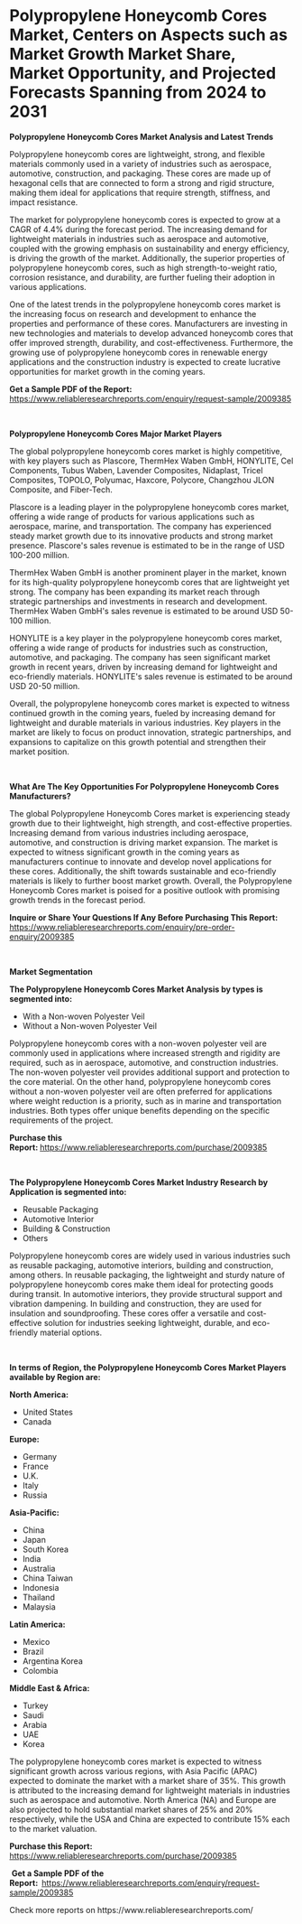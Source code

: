 <p><h1>Polypropylene Honeycomb Cores Market, Centers on Aspects such as Market Growth Market Share, Market Opportunity, and Projected Forecasts Spanning from 2024 to 2031</h1></p><p><strong>Polypropylene Honeycomb Cores Market Analysis and Latest Trends</strong></p>
<p><p>Polypropylene honeycomb cores are lightweight, strong, and flexible materials commonly used in a variety of industries such as aerospace, automotive, construction, and packaging. These cores are made up of hexagonal cells that are connected to form a strong and rigid structure, making them ideal for applications that require strength, stiffness, and impact resistance.</p><p>The market for polypropylene honeycomb cores is expected to grow at a CAGR of 4.4% during the forecast period. The increasing demand for lightweight materials in industries such as aerospace and automotive, coupled with the growing emphasis on sustainability and energy efficiency, is driving the growth of the market. Additionally, the superior properties of polypropylene honeycomb cores, such as high strength-to-weight ratio, corrosion resistance, and durability, are further fueling their adoption in various applications.</p><p>One of the latest trends in the polypropylene honeycomb cores market is the increasing focus on research and development to enhance the properties and performance of these cores. Manufacturers are investing in new technologies and materials to develop advanced honeycomb cores that offer improved strength, durability, and cost-effectiveness. Furthermore, the growing use of polypropylene honeycomb cores in renewable energy applications and the construction industry is expected to create lucrative opportunities for market growth in the coming years.</p></p>
<p><strong>Get a Sample PDF of the Report:&nbsp;</strong> <a href="https://www.reliableresearchreports.com/enquiry/request-sample/2009385">https://www.reliableresearchreports.com/enquiry/request-sample/2009385</a></p>
<p>&nbsp;</p>
<p><strong>Polypropylene Honeycomb Cores Major Market Players</strong></p>
<p><p>The global polypropylene honeycomb cores market is highly competitive, with key players such as Plascore, ThermHex Waben GmbH, HONYLITE, Cel Components, Tubus Waben, Lavender Composites, Nidaplast, Tricel Composites, TOPOLO, Polyumac, Haxcore, Polycore, Changzhou JLON Composite, and Fiber-Tech.</p><p>Plascore is a leading player in the polypropylene honeycomb cores market, offering a wide range of products for various applications such as aerospace, marine, and transportation. The company has experienced steady market growth due to its innovative products and strong market presence. Plascore's sales revenue is estimated to be in the range of USD 100-200 million.</p><p>ThermHex Waben GmbH is another prominent player in the market, known for its high-quality polypropylene honeycomb cores that are lightweight yet strong. The company has been expanding its market reach through strategic partnerships and investments in research and development. ThermHex Waben GmbH's sales revenue is estimated to be around USD 50-100 million.</p><p>HONYLITE is a key player in the polypropylene honeycomb cores market, offering a wide range of products for industries such as construction, automotive, and packaging. The company has seen significant market growth in recent years, driven by increasing demand for lightweight and eco-friendly materials. HONYLITE's sales revenue is estimated to be around USD 20-50 million.</p><p>Overall, the polypropylene honeycomb cores market is expected to witness continued growth in the coming years, fueled by increasing demand for lightweight and durable materials in various industries. Key players in the market are likely to focus on product innovation, strategic partnerships, and expansions to capitalize on this growth potential and strengthen their market position.</p></p>
<p>&nbsp;</p>
<p><strong>What Are The Key Opportunities For Polypropylene Honeycomb Cores Manufacturers?</strong></p>
<p><p>The global Polypropylene Honeycomb Cores market is experiencing steady growth due to their lightweight, high strength, and cost-effective properties. Increasing demand from various industries including aerospace, automotive, and construction is driving market expansion. The market is expected to witness significant growth in the coming years as manufacturers continue to innovate and develop novel applications for these cores. Additionally, the shift towards sustainable and eco-friendly materials is likely to further boost market growth. Overall, the Polypropylene Honeycomb Cores market is poised for a positive outlook with promising growth trends in the forecast period.</p></p>
<p><strong>Inquire or Share Your Questions If Any Before Purchasing This Report:</strong> <a href="https://www.reliableresearchreports.com/enquiry/pre-order-enquiry/2009385">https://www.reliableresearchreports.com/enquiry/pre-order-enquiry/2009385</a></p>
<p>&nbsp;</p>
<p><strong>Market Segmentation</strong></p>
<p><strong>The Polypropylene Honeycomb Cores Market Analysis by types is segmented into:</strong></p>
<p><ul><li>With a Non-woven Polyester Veil</li><li>Without a Non-woven Polyester Veil</li></ul></p>
<p><p>Polypropylene honeycomb cores with a non-woven polyester veil are commonly used in applications where increased strength and rigidity are required, such as in aerospace, automotive, and construction industries. The non-woven polyester veil provides additional support and protection to the core material. On the other hand, polypropylene honeycomb cores without a non-woven polyester veil are often preferred for applications where weight reduction is a priority, such as in marine and transportation industries. Both types offer unique benefits depending on the specific requirements of the project.</p></p>
<p><strong>Purchase this Report:&nbsp;</strong><a href="https://www.reliableresearchreports.com/purchase/2009385">https://www.reliableresearchreports.com/purchase/2009385</a></p>
<p>&nbsp;</p>
<p><strong>The Polypropylene Honeycomb Cores Market Industry Research by Application is segmented into:</strong></p>
<p><ul><li>Reusable Packaging</li><li>Automotive Interior</li><li>Building & Construction</li><li>Others</li></ul></p>
<p><p>Polypropylene honeycomb cores are widely used in various industries such as reusable packaging, automotive interiors, building and construction, among others. In reusable packaging, the lightweight and sturdy nature of polypropylene honeycomb cores make them ideal for protecting goods during transit. In automotive interiors, they provide structural support and vibration dampening. In building and construction, they are used for insulation and soundproofing. These cores offer a versatile and cost-effective solution for industries seeking lightweight, durable, and eco-friendly material options.</p></p>
<p>&nbsp;</p>
<p><strong>In terms of Region, the Polypropylene Honeycomb Cores Market Players available by Region are:</strong></p>
<p>
    <p> <strong> North America: </strong>
        <ul>
            <li>United States</li>
            <li>Canada</li>
        </ul>
        </p> 
    <p> <strong> Europe: </strong>
        <ul>
            <li>Germany</li>
            <li>France</li>
            <li>U.K.</li>
            <li>Italy</li>
            <li>Russia</li>
        </ul>
        </p> 
    <p> <strong> Asia-Pacific: </strong>
        <ul>
            <li>China</li>
            <li>Japan</li>
            <li>South Korea</li>
            <li>India</li>
            <li>Australia</li>
            <li>China Taiwan</li>
            <li>Indonesia</li>
            <li>Thailand</li>
            <li>Malaysia</li>
        </ul>
        </p> 
    <p> <strong> Latin America: </strong>
        <ul>
            <li>Mexico</li>
            <li>Brazil</li>
            <li>Argentina Korea</li>
            <li>Colombia</li>
        </ul>
        </p> 
    <p> <strong> Middle East & Africa: </strong>
        <ul>
            <li>Turkey</li>
            <li>Saudi</li>
            <li>Arabia</li>
            <li>UAE</li>
            <li>Korea</li>
        </ul>
    </p>
    </p>
<p><p>The polypropylene honeycomb cores market is expected to witness significant growth across various regions, with Asia Pacific (APAC) expected to dominate the market with a market share of 35%. This growth is attributed to the increasing demand for lightweight materials in industries such as aerospace and automotive. North America (NA) and Europe are also projected to hold substantial market shares of 25% and 20% respectively, while the USA and China are expected to contribute 15% each to the market valuation.</p></p>
<p><strong>Purchase this Report: </strong><a href="https://www.reliableresearchreports.com/purchase/2009385">https://www.reliableresearchreports.com/purchase/2009385</a></p>
<p>&nbsp;<strong>Get a Sample PDF of the Report:&nbsp;&nbsp;</strong><a href="https://www.reliableresearchreports.com/enquiry/request-sample/2009385">https://www.reliableresearchreports.com/enquiry/request-sample/2009385</a></p>
<p><strong></strong></p>
<p>Check more reports on https://www.reliableresearchreports.com/</p>